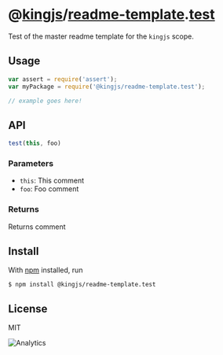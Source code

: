 # @[kingjs][@kingjs]/[readme-template][ns0].[test][ns1]
Test of the master readme template for the `kingjs` scope.
## Usage
```js
var assert = require('assert');
var myPackage = require('@kingjs/readme-template.test');

// example goes here!
```
## API
```ts
test(this, foo)
```
### Parameters
- `this`: This comment
- `foo`: Foo comment
### Returns
Returns comment
## Install
With [npm](https://npmjs.org/) installed, run
```
$ npm install @kingjs/readme-template.test
```
## License
MIT

![Analytics](https://analytics.kingjs.net/readme-template/test)

[@kingjs]: https://www.npmjs.com/package/kingjs
[ns0]: https://www.npmjs.com/package/@kingjs/readme-template
[ns1]: https://www.npmjs.com/package/@kingjs/readme-template.test
